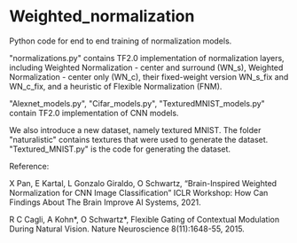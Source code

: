 # Weighted_normalization


Python code for end to end training of normalization models.


"normalizations.py" contains TF2.0 implementation of normalization layers, including Weighted Normalization - center and surround (WN_s), Weighted Normalization - center only (WN_c), their fixed-weight version WN_s_fix and WN_c_fix, and a heuristic of Flexible Normalization (FNM).


"Alexnet_models.py", "Cifar_models.py", "TexturedMNIST_models.py" contain TF2.0 implementation of CNN models.


We also introduce a new dataset, namely textured MNIST. The folder "naturalistic" contains textures that were used to generate the dataset. "Textured_MNIST.py" is the code for generating the dataset.


Reference:


 X Pan, E Kartal, L Gonzalo Giraldo, O Schwartz, “Brain-Inspired Weighted Normalization for CNN Image Classification” ICLR Workshop: How Can Findings About The Brain Improve AI Systems, 2021.
 
 
 R C Cagli, A Kohn*, O Schwartz*, Flexible Gating of Contextual Modulation During Natural Vision. Nature Neuroscience 8(11):1648-55, 2015.
